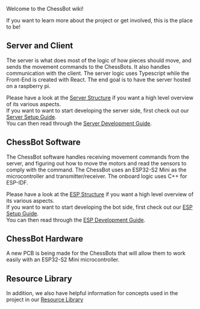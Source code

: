 Welcome to the ChessBot wiki!

If you want to learn more about the project or get involved, this is the place to be!  

## Server and Client
The server is what does most of the logic of how pieces should move, and sends the movement commands to the ChessBots. It also handles communication with the client. The server logic uses Typescript while the Front-End is created with React. The end goal is to have the server hosted on a raspberry pi.

Please have a look at the [Server Structure](Server-Structure) if you want a high level overview of its various aspects.  
If you want to want to start developing the server side, first check out our [Server Setup Guide](Server-Setup).  
You can then read through the [Server Development Guide](Server-Development).

## ChessBot Software
The ChessBot software handles receiving movement commands from the server, and figuring out how to move the motors and read the sensors to comply with the command. The ChessBot uses an ESP32-S2 Mini as the microcontroller and transmitter/receiver. The onboard logic uses C++ for ESP-IDF.

Please have a look at the [ESP Structure](ESP-Structure) if you want a high level overview of its various aspects.  
If you want to want to start developing the bot side, first check out our [ESP Setup Guide](ESP-Setup).  
You can then read through the [ESP Development Guide](ESP-Development).

## ChessBot Hardware
A new PCB is being made for the ChessBots that will allow them to work easily with an ESP32-S2 Mini microcontroller.

## Resource Library
In addition, we also have helpful information for concepts used in the project in our [Resource Library](Resource-Library)